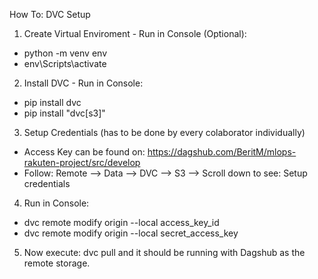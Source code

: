 How To: DVC Setup

1. Create Virtual Enviroment - Run in Console (Optional): 
- python -m venv env
- env\Scripts\activate

2. Install DVC - Run in Console: 
- pip install dvc
- pip install "dvc[s3]"

3. Setup Credentials (has to be done by every colaborator individually) 
- Access Key can be found on: https://dagshub.com/BeritM/mlops-rakuten-project/src/develop
- Follow: Remote --> Data --> DVC --> S3 --> Scroll down to see: Setup credentials

4. Run in Console:
- dvc remote modify origin --local access_key_id <your access key id>
- dvc remote modify origin --local secret_access_key <your access key>

5. Now execute: dvc pull and it should be running with Dagshub as the remote storage. 